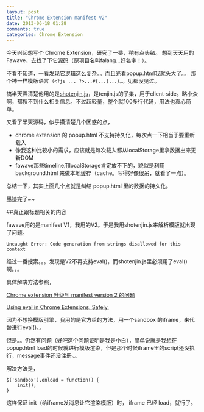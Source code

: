 ```yaml
---
layout: post
title: "Chrome Extension manifest V2"
date: 2013-06-18 01:28
comments: true
categories: Chrome Extension
---
```


今天兴起想写个 Chrome Extension，研究了一番，稍有点头绪。
想到天天用的 Fawave，去找了下它[源码](http://code.google.com/p/falang/source/checkout)（原项目名叫falang...好名字！）。

不看不知道，一看发现它逻辑这么复杂。。而且光看popup.html我就头大了。。
那个神一样模版语言（`<?js ... ?>...#{...}...`）。。见都没见过。

搞半天弄清楚他用的是[shotenjin.js](http://www.kuwata-lab.com/tenjin/jstenjin-users-guide.html)，是tenjin.js的子集，用于client-side。略小众啊，都搜不到什么相关信息。不过超轻量，整个就100多行代码，用法也真心简单。

又看了半天源码，似乎摸清楚几个困惑的点，

- chrome extension 的 popup.html 不支持持久化，每次点一下相当于要重新载入
- 像我这种比较小的需求，应该就是每次载入都从localStorage里拿数据出来更新DOM
- fawave那些timeline用localStorage肯定放不下的，貌似是利用 background.html 来做本地缓存（cache。写得好像很吊，就看了一点）。

总结一下，其实上面几个点就是纠结 popup.html 里的数据的持久化。

墨迹完了~~

##真正跟标题相关的内容

fawave用的是manifest V1，我用的V2。于是我用shotenjin.js来解析模版就出现了问题。

```
Uncaught Error: Code generation from strings disallowed for this context
```

经过一番搜索。。。发现是V2不再支持eval()，而shotenjin.js里必须用了eval()啊。。。

具体解决方法参照，

[Chrome extension 升级到 manifest version 2 的问题](http://www.360marks.com/?p=375)

[Using eval in Chrome Extensions. Safely.](http://developer.chrome.com/trunk/extensions/sandboxingEval.html)

因为不想换模版引擎，我用的是官方给的方法，用一个sandbox 的iframe，来代替进行eval()。。

但是。。仍然有问题（好吧这个问题证明是我是小白），简单说就是我想在popup.html load的时候就进行模版渲染，但是那个时候iframe里的script还没执行，message事件还没注册。。

解决方法是，

```
$('sandbox').onload = function() {
    init();
}
```

这样保证 init（给iframe发消息让它渲染模版）时， iframe 已经 load，就行了。

